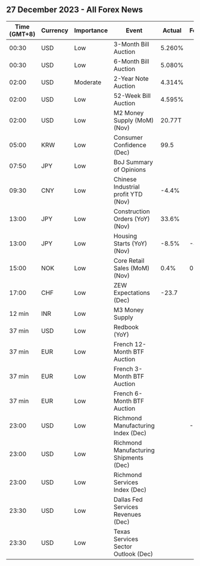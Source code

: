 ## 27 December 2023 - All Forex News

| Time (GMT+8) | Currency | Importance | Event | Actual | Forecast | Previous |
|------|----------|------------|-------|--------|----------|----------|
| 00:30 | USD | Low | 3-Month Bill Auction | 5.260% |  | 5.260% |
| 00:30 | USD | Low | 6-Month Bill Auction | 5.080% |  | 5.130% |
| 02:00 | USD | Moderate | 2-Year Note Auction | 4.314% |  | 4.887% |
| 02:00 | USD | Low | 52-Week Bill Auction | 4.595% |  | 4.935% |
| 02:00 | USD | Low | M2 Money Supply (MoM) (Nov) | 20.77T |  | 20.73T |
| 05:00 | KRW | Low | Consumer Confidence (Dec) | 99.5 |  | 97.2 |
| 07:50 | JPY | Low | BoJ Summary of Opinions |  |  |  |
| 09:30 | CNY | Low | Chinese Industrial profit YTD (Nov) | -4.4% |  | -7.8% |
| 13:00 | JPY | Low | Construction Orders (YoY) (Nov) | 33.6% |  | 4.2% |
| 13:00 | JPY | Low | Housing Starts (YoY) (Nov) | -8.5% | -4.3% | -6.3% |
| 15:00 | NOK | Low | Core Retail Sales (MoM) (Nov) | 0.4% | 0.3% | 0.4% |
| 17:00 | CHF | Low | ZEW Expectations (Dec) | -23.7 |  | -29.6 |
| 12 min | INR | Low | M3 Money Supply |  |  | 11.2% |
| 37 min | USD | Low | Redbook (YoY) |  |  | 3.6% |
| 37 min | EUR | Low | French 12-Month BTF Auction |  |  | 3.333% |
| 37 min | EUR | Low | French 3-Month BTF Auction |  |  | 3.729% |
| 37 min | EUR | Low | French 6-Month BTF Auction |  |  | 3.690% |
| 23:00 | USD | Low | Richmond Manufacturing Index (Dec) |  | -7 | -5 |
| 23:00 | USD | Low | Richmond Manufacturing Shipments (Dec) |  |  | -8 |
| 23:00 | USD | Low | Richmond Services Index (Dec) |  |  | 1 |
| 23:30 | USD | Low | Dallas Fed Services Revenues (Dec) |  |  | -2.4 |
| 23:30 | USD | Low | Texas Services Sector Outlook (Dec) |  |  | -11.6 |
